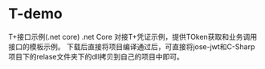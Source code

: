 # T-demo
T+接口示例(.net core)
.net Core 对接T+凭证示例，提供TOken获取和业务调用接口的模板示例。
下载后直接将项目编译通过后，可直接将jose-jwt和C-Sharp项目下的relase文件夹下的dll拷贝到自己的项目中即可。

